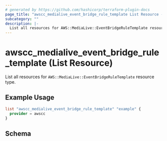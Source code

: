 ```yaml
---
# generated by https://github.com/hashicorp/terraform-plugin-docs
page_title: "awscc_medialive_event_bridge_rule_template List Resource - terraform-provider-awscc"
subcategory: ""
description: |-
  List all resources for AWS::MediaLive::EventBridgeRuleTemplate resource type.
---
```


# awscc_medialive_event_bridge_rule_template (List Resource)

List all resources for `AWS::MediaLive::EventBridgeRuleTemplate` resource type.

## Example Usage

```terraform
list "awscc_medialive_event_bridge_rule_template" "example" {
  provider = awscc
}
```

<!-- schema generated by tfplugindocs -->
## Schema
